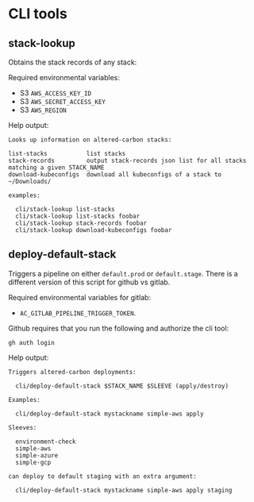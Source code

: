 # CLI tools

## stack-lookup

Obtains the stack records of any stack:

Required environmental variables:
* S3 `AWS_ACCESS_KEY_ID`
* S3 `AWS_SECRET_ACCESS_KEY`
* S3 `AWS_REGION`

Help output:

```
Looks up information on altered-carbon stacks:

list-stacks           list stacks 
stack-records         output stack-records json list for all stacks matching a given STACK_NAME
download-kubeconfigs  download all kubeconfigs of a stack to ~/Downloads/

examples: 

  cli/stack-lookup list-stacks 
  cli/stack-lookup list-stacks foobar
  cli/stack-lookup stack-records foobar 
  cli/stack-lookup download-kubeconfigs foobar 
```

## deploy-default-stack

Triggers a pipeline on either `default.prod` or `default.stage`.  There is a different version of this script for github vs gitlab.

Required environmental variables for gitlab:
* `AC_GITLAB_PIPELINE_TRIGGER_TOKEN`.

Github requires that you run the following and authorize the cli tool:

```
gh auth login
```

Help output:

```
Triggers altered-carbon deployments:
  
  cli/deploy-default-stack $STACK_NAME $SLEEVE (apply/destroy)

Examples: 

  cli/deploy-default-stack mystackname simple-aws apply

Sleeves: 

  environment-check
  simple-aws
  simple-azure
  simple-gcp

can deploy to default staging with an extra argument:

  cli/deploy-default-stack mystackname simple-aws apply staging
```